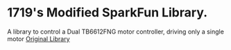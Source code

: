 # 1719's Modified SparkFun Library.
A library to control a Dual TB6612FNG motor controller, driving only a single motor
[Original Library](https://github.com/sparkfun/SparkFun_TB6612FNG_Arduino_Library)
